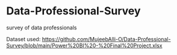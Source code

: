 # Data-Professional-Survey
survey of data professionals

Dataset used: https://github.com/MujeebAlli-O/Data-Professional-Survey/blob/main/Power%20BI%20-%20Final%20Project.xlsx
